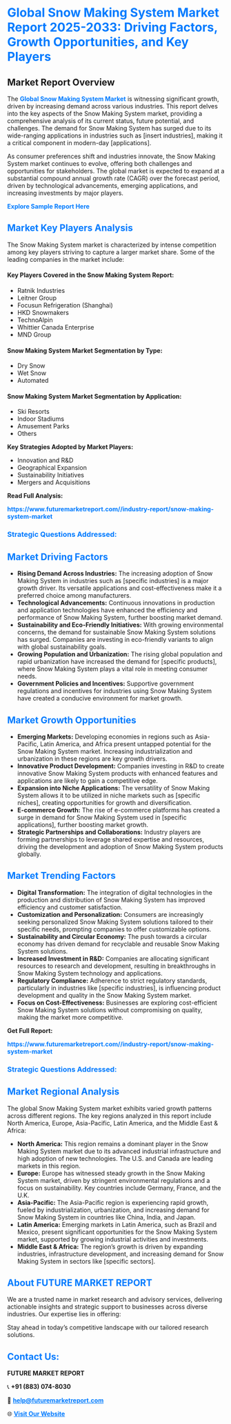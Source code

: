 <h1 style="color: #007BFF;">Global Snow Making System Market Report 2025-2033: Driving Factors, Growth Opportunities, and Key Players</h1>

<section id="overview">
<h2>Market Report Overview</h2>
<p>The <a href="https://www.futuremarketreport.com//industry-report/snow-making-system-market" style="color: #007BFF; text-decoration: none;"><strong>Global Snow Making System Market</strong></a> is witnessing significant growth, driven by increasing demand across various industries. This report delves into the key aspects of the Snow Making System market, providing a comprehensive analysis of its current status, future potential, and challenges. The demand for Snow Making System has surged due to its wide-ranging applications in industries such as [insert industries], making it a critical component in modern-day [applications].</p>
<p>As consumer preferences shift and industries innovate, the Snow Making System market continues to evolve, offering both challenges and opportunities for stakeholders. The global market is expected to expand at a substantial compound annual growth rate (CAGR) over the forecast period, driven by technological advancements, emerging applications, and increasing investments by major players.</p>
</section>

<section id="overview">
<p><a href="https://www.futuremarketreport.com//request-sample/reportId=92062" style="color: #007BFF; text-decoration: none;"><strong>Explore Sample Report Here</strong></a></p>
</section>

<section id="key-players">
<h2 style="color: #007BFF;">Market Key Players Analysis</h2>
<p>The Snow Making System market is characterized by intense competition among key players striving to capture a larger market share. Some of the leading companies in the market include:</p>
<h4>Key Players Covered in the Snow Making System Report:</h4>
<ul><li>Ratnik Industries</li><li>Leitner Group</li><li>Focusun Refrigeration (Shanghai)</li><li>HKD Snowmakers</li><li>TechnoAlpin</li><li>Whittier Canada Enterprise</li><li>MND Group</li></ul>
<h4>Snow Making System Market Segmentation by Type:</h4>
<ul><li>Dry Snow</li><li>Wet Snow</li><li>Automated</li></ul>

<h4>Snow Making System Market Segmentation by Application:</h4>
<ul><li>Ski Resorts</li><li>Indoor Stadiums</li><li>Amusement Parks</li><li>Others</li></ul>
<p><strong>Key Strategies Adopted by Market Players:</strong></p>
<ul>
<li>Innovation and R&D</li>
<li>Geographical Expansion</li>
<li>Sustainability Initiatives</li>
<li>Mergers and Acquisitions</li>
</ul>
</section>

<section>
<p><strong>Read Full Analysis: </strong></p><a href="https://www.futuremarketreport.com//industry-report/snow-making-system-market" style="color: #007BFF; text-decoration: none;"><strong>https://www.futuremarketreport.com//industry-report/snow-making-system-market</strong></a>
<h3 style="color: #007BFF;">Strategic Questions Addressed:</h3>
</section>

<section id="driving-factors">
<h2 style="color: #007BFF;">Market Driving Factors</h2>
<ul>
<li><strong>Rising Demand Across Industries:</strong> The increasing adoption of Snow Making System in industries such as [specific industries] is a major growth driver. Its versatile applications and cost-effectiveness make it a preferred choice among manufacturers.</li>
<li><strong>Technological Advancements:</strong> Continuous innovations in production and application technologies have enhanced the efficiency and performance of Snow Making System, further boosting market demand.</li>
<li><strong>Sustainability and Eco-Friendly Initiatives:</strong> With growing environmental concerns, the demand for sustainable Snow Making System solutions has surged. Companies are investing in eco-friendly variants to align with global sustainability goals.</li>
<li><strong>Growing Population and Urbanization:</strong> The rising global population and rapid urbanization have increased the demand for [specific products], where Snow Making System plays a vital role in meeting consumer needs.</li>
<li><strong>Government Policies and Incentives:</strong> Supportive government regulations and incentives for industries using Snow Making System have created a conducive environment for market growth.</li>
</ul>
</section>

<section id="growth-opportunities">
<h2 style="color: #007BFF;">Market Growth Opportunities</h2>
<ul>
<li><strong>Emerging Markets:</strong> Developing economies in regions such as Asia-Pacific, Latin America, and Africa present untapped potential for the Snow Making System market. Increasing industrialization and urbanization in these regions are key growth drivers.</li>
<li><strong>Innovative Product Development:</strong> Companies investing in R&D to create innovative Snow Making System products with enhanced features and applications are likely to gain a competitive edge.</li>
<li><strong>Expansion into Niche Applications:</strong> The versatility of Snow Making System allows it to be utilized in niche markets such as [specific niches], creating opportunities for growth and diversification.</li>
<li><strong>E-commerce Growth:</strong> The rise of e-commerce platforms has created a surge in demand for Snow Making System used in [specific applications], further boosting market growth.</li>
<li><strong>Strategic Partnerships and Collaborations:</strong> Industry players are forming partnerships to leverage shared expertise and resources, driving the development and adoption of Snow Making System products globally.</li>
</ul>
</section>

<section id="trending-factors">
<h2 style="color: #007BFF;">Market Trending Factors</h2>
<ul>
<li><strong>Digital Transformation:</strong> The integration of digital technologies in the production and distribution of Snow Making System has improved efficiency and customer satisfaction.</li>
<li><strong>Customization and Personalization:</strong> Consumers are increasingly seeking personalized Snow Making System solutions tailored to their specific needs, prompting companies to offer customizable options.</li>
<li><strong>Sustainability and Circular Economy:</strong> The push towards a circular economy has driven demand for recyclable and reusable Snow Making System solutions.</li>
<li><strong>Increased Investment in R&D:</strong> Companies are allocating significant resources to research and development, resulting in breakthroughs in Snow Making System technology and applications.</li>
<li><strong>Regulatory Compliance:</strong> Adherence to strict regulatory standards, particularly in industries like [specific industries], is influencing product development and quality in the Snow Making System market.</li>
<li><strong>Focus on Cost-Effectiveness:</strong> Businesses are exploring cost-efficient Snow Making System solutions without compromising on quality, making the market more competitive.</li>
</ul>
</section>

<section>
<p><strong>Get Full Report: </strong></p><a href="https://www.futuremarketreport.com//industry-report/snow-making-system-market" style="color: #007BFF; text-decoration: none;"><strong>https://www.futuremarketreport.com//industry-report/snow-making-system-market</strong></a>
<h3 style="color: #007BFF;">Strategic Questions Addressed:</h3>
</section>


<section id="regional-analysis">
<h2 style="color: #007BFF;">Market Regional Analysis</h2>
<p>The global Snow Making System market exhibits varied growth patterns across different regions. The key regions analyzed in this report include North America, Europe, Asia-Pacific, Latin America, and the Middle East & Africa:</p>
<ul>
<li><strong>North America:</strong> This region remains a dominant player in the Snow Making System market due to its advanced industrial infrastructure and high adoption of new technologies. The U.S. and Canada are leading markets in this region.</li>
<li><strong>Europe:</strong> Europe has witnessed steady growth in the Snow Making System market, driven by stringent environmental regulations and a focus on sustainability. Key countries include Germany, France, and the U.K.</li>
<li><strong>Asia-Pacific:</strong> The Asia-Pacific region is experiencing rapid growth, fueled by industrialization, urbanization, and increasing demand for Snow Making System in countries like China, India, and Japan.</li>
<li><strong>Latin America:</strong> Emerging markets in Latin America, such as Brazil and Mexico, present significant opportunities for the Snow Making System market, supported by growing industrial activities and investments.</li>
<li><strong>Middle East & Africa:</strong> The region’s growth is driven by expanding industries, infrastructure development, and increasing demand for Snow Making System in sectors like [specific sectors].</li>
</ul>
</section>

<footer>
<h2 style="color: #007BFF;">About FUTURE MARKET REPORT</h2>
<p>We are a trusted name in market research and advisory services, delivering actionable insights and strategic support to businesses across diverse industries. Our expertise lies in offering:</p>

<p>Stay ahead in today’s competitive landscape with our tailored research solutions.</p>

<h2 style="color: #007BFF;">Contact Us:</h2>
<p><strong>FUTURE MARKET REPORT</strong></p>
<p>📞 <strong>+91 (883) 074-8030</strong></p>
<p>📧 <strong><a href="mailto:help@futuremarketreport.com" style="color: #007BFF;">help@futuremarketreport.com</a></strong></p>
<p>🌐 <strong><a href="https://www.futuremarketreport.com/" style="color: #007BFF;">Visit Our Website</a></strong></p>
</footer>